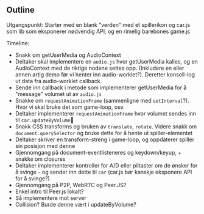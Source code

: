 ## Outline

Utgangspunkt: Starter med en blank "verden" med et spillerikon og car.js som lib som eksponerer nødvendig API, og en rimelig barebones game.js

Timeline:

- Snakk om getUserMedia og AudioContext
- Deltaker skal implementere en `audio.js` hvor getUserMedia kalles, og en AudioContext med de riktige nodene settes opp. (Inkludere en eller annen artig demo før vi henter inn audio-worklet?). Deretter konsoll-log ut data fra audio-worklet callback.
- Sende inn callback i metode som implementerer getUserMedia for å "message" volumet ut av `audio.js`
- Snakke om `requestAnimationFrame` (sammenligne med `setInterval`?). Hvor vi skal bruke det som game-loop, osv.
- Deltaker implementerer `requestAnimationFrame` hvor volumet sendes inn til `car.updateByVolume`
- Snakk CSS transforms og bruken av `translate`, `rotate`. Videre snakk om `document.querySelector` og bruke dette for å hente ut spiller-elementet
- Deltaker skriver en transform-streng i game-loop, og oppdaterer spiller sin posisjon med denne
- Gjennomgang på document-eventlisteneres og keydown/keyup, + snakke om closures
- Deltaker implementerer kontroller for A/D eller piltaster om de ønsker for å svinge - og sender inn dette til `car` (car.js bør kanskje eksponere API for å svinge?)
- Gjennomgang på P2P, WebRTC og Peer.JS?
- Enkel intro til Peer.js lokalt?
- Så implementere mot server
- Collision? Burde denne vært i updateByVolume?
